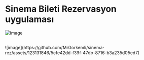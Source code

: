 # Sinema Bileti Rezervasyon uygulaması

![image](https://github.com/MrGorkemli/sinema-rez/assets/123131846/7d26577b-1662-467f-a65b-ecd113e33f2a)

<br/>
![image](https://github.com/MrGorkemli/sinema-rez/assets/123131846/5cfe42dd-f39f-47db-8716-b3a235d05ed7)

